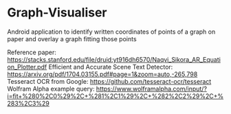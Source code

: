 # Graph-Visualiser
Android application to identify written coordinates of points of a graph on paper and overlay a graph fitting those points

Reference paper: https://stacks.stanford.edu/file/druid:yt916dh6570/Naqvi_Sikora_AR_Equation_Plotter.pdf
Efficient and Accurate Scene Text Detector: https://arxiv.org/pdf/1704.03155.pdf#page=1&zoom=auto,-265,798
Tesseract OCR from Google: https://github.com/tesseract-ocr/tesseract
Wolfram Alpha example query: https://www.wolframalpha.com/input/?i=fit+%280%2C0%29%2C+%281%2C1%29%2C+%282%2C2%29%2C+%283%2C3%29
